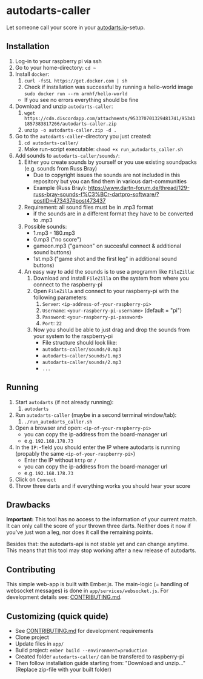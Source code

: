 # autodarts-caller

Let someone call your score in your [autodarts.io](https://github.com/autodarts/docs)-setup. 

## Installation

1. Log-in to your raspberry pi via ssh
1. Go to your home-directory: `cd ~`
1. Install `docker`:
    1. `curl -fsSL https://get.docker.com | sh`
    1. Check if installation was successful by running a hello-world image `sudo docker run --rm armhf/hello-world`
    - If you see no errors everything should be fine
1. Download and unzip `autodarts-caller`:
    1. `wget https://cdn.discordapp.com/attachments/953370701329481741/953411857383817266/autodarts-caller.zip`
    1. `unzip -o autodarts-caller.zip -d .`
1. Go to the `autodarts-caller`-directory you just created:
    1. `cd autodarts-caller/`
    1. Make run-script executable: `chmod +x run_autodarts_caller.sh`
1. Add sounds to `autodarts-caller/sounds/`:
    1. Either you create sounds by yourself or you use existing soundpacks (e.g. sounds from Russ Bray)
        - Due to copyright issues the sounds are not included in this repository but you can find them in various dart-communities
        - Example (Russ Bray): https://www.dartn-forum.de/thread/129-russ-bray-sounds-f%C3%BCr-dartpro-software/?postID=473437#post473437
    1. Requirement: all sound files must be in .mp3 format
        - if the sounds are in a different format they have to be converted to .mp3
    1. Possible sounds:
        - 1.mp3 - 180.mp3
        - 0.mp3 ("no score")
        - gameon.mp3 ("gameon" on succesful connect & additional sound buttons)
        - 1st.mp3 ("game shot and the first leg" in additional sound buttons)
    1. An easy way to add the sounds is to use a programm like `FileZilla`:
        1. Download and install `FileZilla` on the system from where you connect to the raspberry-pi
        1. Open `FileZilla` and connect to your raspberry-pi with the following parameters:
            1. `Server`: `<ip-address-of-your-raspberry-pi>`
            1. `Username`: `<your-raspberry-pi-username>` (default = "pi")
            1. `Password`: `<your-raspberry-pi-password>` 
            1. `Port`: `22`
        1. Now you should be able to just drag and drop the sounds from your system to the raspberry-pi
            - File structure should look like:
            - `autodarts-caller/sounds/0.mp3`
            - `autodarts-caller/sounds/1.mp3`
            - `autodarts-caller/sounds/2.mp3`
            - `...`
## Running
1. Start `autodarts` (if not already running):
    1. `autodarts`
1. Run `autodarts-caller` (maybe in a second terminal window/tab):
    1. `./run_autodarts_caller.sh`
1. Open a browser and open: `<ip-of-your-raspberry-pi>`
    - you can copy the ip-address from the board-manager url
    - e.g. `192.168.178.73`
1. In the `IP:`-field you should enter the IP where autodarts is running (propably the same `<ip-of-your-raspberry-pi>`)
    - Enter the IP without `http` or `/`
    - you can copy the ip-address from the board-manager url
    - e.g. `192.168.178.73`
1. Click on `Connect`
1. Throw three darts and if everything works you should hear your score

## Drawbacks

**Important:** This tool has no access to the information of your current match. It can only call the score of your thrown three darts. Neither does it now if you've just won a leg, nor does it call the remaining points.

Besides that: the autodarts-api is not stable yet and can change anytime. This means that this tool may stop working after a new release of autodarts.

## Contributing

This simple web-app is built with Ember.js. The main-logic (= handling of websocket messages) is done in `app/services/websocket.js`. For development details see: [CONTRIBUTING.md](CONTRIBUTING.md).

## Customizing (quick quide)

- See [CONTRIBUTING.md](CONTRIBUTING.md) for development requirements
- Clone project
- Update files in `app/`
- Build project: `ember build --environment=production`
- Created folder `autodarts-caller/` can be transfered to raspberry-pi 
- Then follow installation guide starting from: "Download and unzip..." (Replace zip-file with your built folder)
